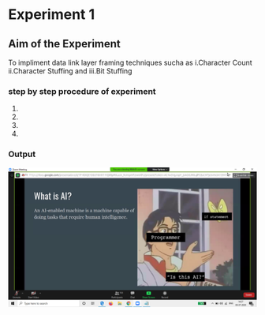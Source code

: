 # Experiment 1

## Aim of the Experiment
To impliment data link layer framing techniques sucha as
i.Character Count ii.Character Stuffing and iii.Bit Stuffing

### step by step procedure of experiment
1.
2.
3.
4.

### Output
![Output](image.png)
